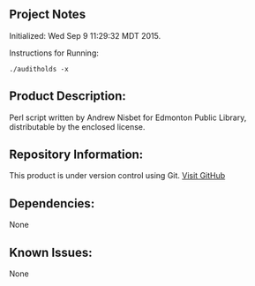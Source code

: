 
Project Notes
-------------
Initialized: Wed Sep 9 11:29:32 MDT 2015.

Instructions for Running:
```
./auditholds -x
```

Product Description:
--------------------
Perl script written by Andrew Nisbet for Edmonton Public Library, distributable by the enclosed license.

Repository Information:
-----------------------
This product is under version control using Git.
[Visit GitHub](https://github.com/Edmonton-Public-Library)

Dependencies:
-------------
None

Known Issues:
-------------
None
